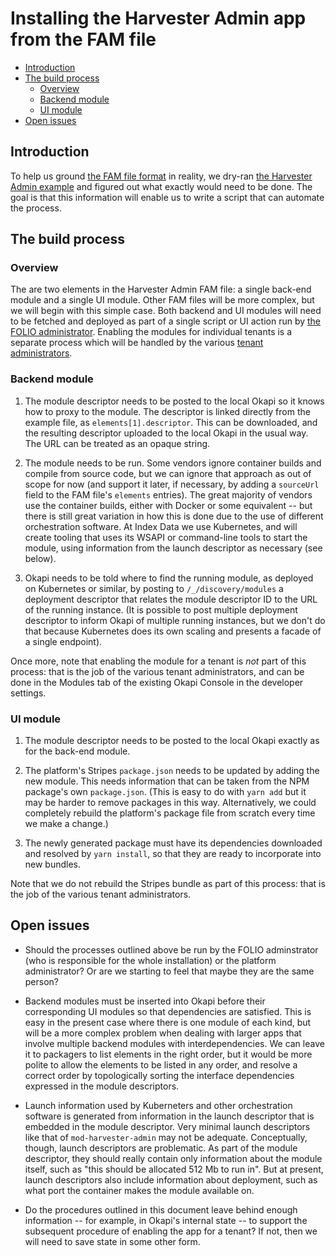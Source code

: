 # Installing the Harvester Admin app from the FAM file

<!-- md2toc -l 2 installing-an-app.md -->
* [Introduction](#introduction)
* [The build process](#the-build-process)
    * [Overview](#overview)
    * [Backend module](#backend-module)
    * [UI module](#ui-module)
* [Open issues](#open-issues)



## Introduction

To help us ground [the FAM file format](folio-app-metadata.md) in reality, we dry-ran [the Harvester Admin example](https://github.com/MikeTaylor/firefly/blob/master/examples/harvester-admin.fam) and figured out what exactly would need  to be done. The goal is that this information will enable us to write a script that can automate the process.



## The build process


### Overview

The are two elements in the Harvester Admin FAM file: a single back-end module and a single UI module. Other FAM files will be more complex, but we will begin with this simple case. Both backend and UI modules will need to be fetched and deployed as part of a single script or UI action run by [the FOLIO administrator](roles.md#folio-administrator). Enabling the modules for individual tenants is a separate process which will be handled by the various [tenant administrators](roles.md#tenant-admininstrator).


### Backend module

1. The module descriptor needs to be posted to the local Okapi so it knows how to proxy to the module. The descriptor is linked directly from the example file, as `elements[1].descriptor`. This can be downloaded, and the resulting descriptor uploaded to the local Okapi in the usual way. The URL can be treated as an opaque string.

2. The module needs to be run. Some vendors ignore container builds and compile from source code, but we can ignore that approach as out of scope for now (and support it later, if necessary, by adding a `sourceUrl` field to the FAM file's `elements` entries). The great majority of vendors use the container builds, either with Docker or some equivalent -- but there is still great variation in how this is done due to the use of different orchestration software. At Index Data we use Kubernetes, and will create tooling that uses its WSAPI or command-line tools to start the module, using information from the launch descriptor as necessary (see below).

3. Okapi needs to be told where to find the running module, as deployed on Kubernetes or similar, by posting to  `/_/discovery/modules` a deployment descriptor that relates the module descriptor ID to the URL of the running instance. (It is possible to post multiple deployment descriptor to inform Okapi of multiple running instances, but we don't do that because Kubernetes does its own scaling and presents a facade of a single endpoint).

Once more, note that enabling the module for a tenant is _not_ part of this process: that is the job of the various tenant administrators, and can be done in the Modules tab of the existing Okapi Console in the developer settings.


### UI module

1. The module descriptor needs to be posted to the local Okapi exactly as for the back-end module.

2. The platform's Stripes `package.json` needs to be updated by adding the new module. This needs information that can be taken from the NPM package's own `package.json`. (This is easy to do with `yarn add` but it may be harder to remove packages in this way. Alternatively, we could completely rebuild the platform's package file from scratch every time we make a change.)

3. The newly generated package must have its dependencies downloaded and resolved by `yarn install`, so that they are ready to incorporate into new bundles.

Note that we do not rebuild the Stripes bundle as part of this process: that is the job of the various tenant administrators.



## Open issues

* Should the processes outlined above be run by the FOLIO adminstrator (who is responsible for the whole installation) or the platform administrator? Or are we starting to feel that maybe they are the same person?

* Backend modules must be inserted into Okapi before their corresponding UI modules so that dependencies are satisfied. This is easy in the present case where there is one module of each kind, but will be a more complex problem when dealing with larger apps that involve multiple backend modules with interdependencies. We can leave it to packagers to list elements in the right order, but it would be more polite to allow the elements to be listed in any order, and resolve a correct order by topologically sorting the interface dependencies expressed in the module descriptors.

* Launch information used by Kuberneters and other orchestration software is generated from information in the launch descriptor that is embedded in the module descriptor. Very minimal launch descriptors like that of `mod-harvester-admin` may not be adequate. Conceptually, though, launch descriptors are problematic. As part of the module descriptor, they should really contain only information about the module itself, such as "this should be allocated 512 Mb to run in". But at present, launch descriptors also include information about deployment, such as what port the container makes the module available on.

* Do the procedures outlined in this document leave behind enough information -- for example, in Okapi's internal state -- to support the subsequent procedure of enabling the app for a tenant? If not, then we will need to save state in some other form.



